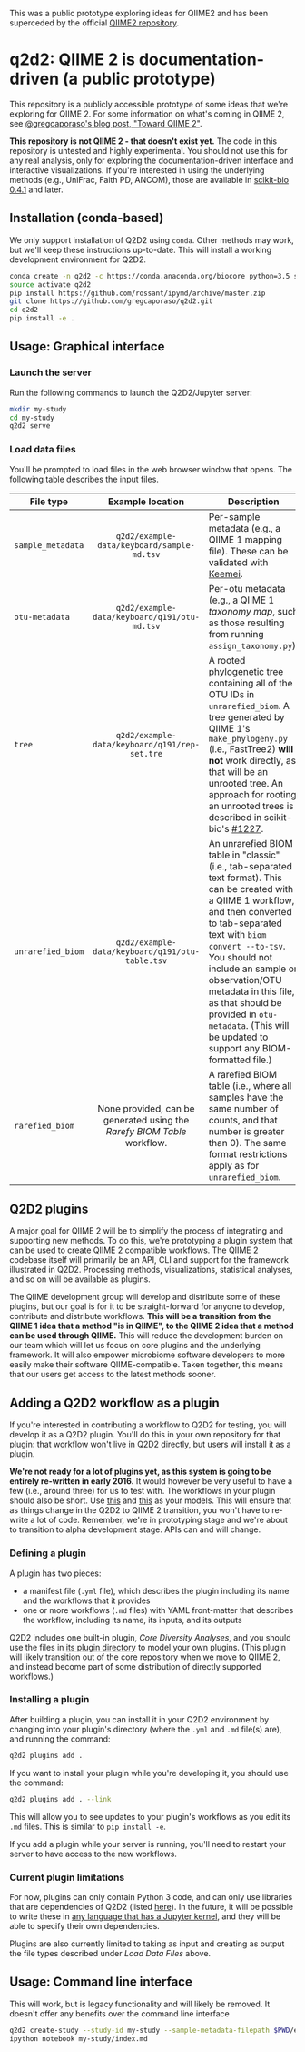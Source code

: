 This was a public prototype exploring ideas for QIIME2 and has been superceded by the official [QIIME2 repository](https://github.com/biocore/qiime2).

# q2d2: QIIME 2 is documentation-driven (a public prototype)

This repository is a publicly accessible prototype of some ideas that we're exploring for QIIME 2. For some information on what's coming in QIIME 2, see [@gregcaporaso's blog post, "Toward QIIME 2"](https://qiime.wordpress.com/2015/10/30/toward-qiime-2/).

**This repository is not QIIME 2 - that doesn't exist yet.** The code in this repository is untested and highly experimental. You should not use this for any real analysis, only for exploring the documentation-driven interface and interactive visualizations. If you're interested in using the underlying methods (e.g., UniFrac, Faith PD, ANCOM), those are available in [scikit-bio 0.4.1](http://scikit-bio.org/) and later.

## Installation (conda-based)

We only support installation of Q2D2 using ``conda``. Other methods may work, but we'll keep these instructions up-to-date. This will install a working development environment for Q2D2.

```bash
conda create -n q2d2 -c https://conda.anaconda.org/biocore python=3.5 scikit-bio jupyter pyyaml
source activate q2d2
pip install https://github.com/rossant/ipymd/archive/master.zip
git clone https://github.com/gregcaporaso/q2d2.git
cd q2d2
pip install -e .
```

## Usage: Graphical interface

### Launch the server

Run the following commands to launch the Q2D2/Jupyter server:

```bash
mkdir my-study
cd my-study
q2d2 serve
```

### Load data files

You'll be prompted to load files in the web browser window that opens. The following table describes the input files.

|  File type  | Example location  | Description  |
|---|:-:|---|
| ``sample_metadata``  |  ``q2d2/example-data/keyboard/sample-md.tsv`` | Per-sample metadata (e.g., a QIIME 1 mapping file). These can be validated with [Keemei](http://keemei.qiime.org/).  |
| ``otu-metadata`` |  ``q2d2/example-data/keyboard/q191/otu-md.tsv`` | Per-otu metadata (e.g., a QIIME 1 *taxonomy map*, such as those resulting from running ``assign_taxonomy.py``). |
| ``tree``  |  ``q2d2/example-data/keyboard/q191/rep-set.tre`` | A rooted phylogenetic tree containing all of the OTU IDs in ``unrarefied_biom``. A tree generated by QIIME 1's ``make_phylogeny.py`` (i.e., FastTree2) **will not** work directly, as that will be an unrooted tree. An approach for rooting an unrooted trees is described in scikit-bio's [#1227](https://github.com/biocore/scikit-bio/issues/1227#issue-121285751). |
| ``unrarefied_biom``  |  ``q2d2/example-data/keyboard/q191/otu-table.tsv`` | An unrarefied BIOM table in "classic" (i.e., tab-separated text format). This can be created with a QIIME 1 workflow, and then converted to tab-separated text with ``biom convert --to-tsv``. You should not include an sample or observation/OTU metadata in this file, as that should be provided in ``otu-metadata``. (This will be updated to support any BIOM-formatted file.) |
| ``rarefied_biom``  |  None provided, can be generated using the *Rarefy BIOM Table* workflow. | A rarefied BIOM table (i.e., where all samples have the same number of counts, and that number is greater than 0). The same format restrictions apply as for ``unrarefied_biom``. |

## Q2D2 plugins

A major goal for QIIME 2 will be to simplify the process of integrating and supporting new methods. To do this, we're prototyping a plugin system that can be used to create QIIME 2 compatible workflows. The QIIME 2 codebase itself will primarily be an API, CLI and support for the framework illustrated in Q2D2. Processing methods, visualizations, statistical analyses, and so on will be available as plugins.

The QIIME development group will develop and distribute some of these plugins, but our goal is for it to be straight-forward for anyone to develop, contribute and distribute workflows. **This will be a transition from the QIIME 1 idea that a method "is in QIIME", to the QIIME 2 idea that a method can be used through QIIME.** This will reduce the development burden on our team which will let us focus on core plugins and the underlying framework. It will also empower microbiome software developers to more easily make their software QIIME-compatible. Taken together, this means that our users get access to the latest methods sooner.

## Adding a Q2D2 workflow as a plugin

If you're interested in contributing a workflow to Q2D2 for testing, you will develop it as a Q2D2 plugin. You'll do this in your own repository for that plugin: that workflow won't live in Q2D2 directly, but users will install it as a plugin.

**We're not ready for a lot of plugins yet, as this system is going to be entirely re-written in early 2016.** It would however be very useful to have a few (i.e., around three) for us to test with. The workflows in your plugin should also be short. Use [this](https://github.com/gregcaporaso/q2d2/blob/master/q2d2/plugins/core_diversity/biom-to-adiv.md) and [this](https://github.com/gregcaporaso/q2d2/blob/master/q2d2/plugins/core_diversity/rarefy-biom.md) as your models. This will ensure that as things change in the Q2D2 to QIIME 2 transition, you won't have to re-write a lot of code. Remember, we're in prototyping stage and we're about to transition to alpha development stage. APIs can and will change.  

### Defining a plugin

A plugin has two pieces:
 * a manifest file (``.yml`` file), which describes the plugin including its name and the workflows that it provides
 * one or more workflows (``.md`` files) with YAML front-matter that describes the workflow, including its name, its inputs, and its outputs

Q2D2 includes one built-in plugin, *Core Diversity Analyses*, and you should use the files in [its plugin directory](https://github.com/gregcaporaso/q2d2/tree/master/q2d2/plugins/core_diversity) to model your own plugins. (This plugin will likely transition out of the core repository when we move to QIIME 2, and instead become part of some distribution of directly supported workflows.)

### Installing a plugin

After building a plugin, you can install it in your Q2D2 environment by changing into your plugin's directory (where the ``.yml`` and ``.md`` file(s) are), and running the command:

```bash
q2d2 plugins add .
```

If you want to install your plugin while you're developing it, you should use the command:

```bash
q2d2 plugins add . --link
```

This will allow you to see updates to your plugin's workflows as you edit its ``.md`` files. This is similar to ``pip install -e``.

If you add a plugin while your server is running, you'll need to restart your server to have access to the new workflows.

### Current plugin limitations

For now, plugins can only contain Python 3 code, and can only use libraries that are dependencies of Q2D2 (listed [here](https://github.com/gregcaporaso/q2d2/blob/master/setup.py#L51)). In the future, it will be possible to write these in [any language that has a Jupyter kernel](https://github.com/ipython/ipython/wiki/IPython-kernels-for-other-languages), and they will be able to specify their own dependencies.

Plugins are also currently limited to taking as input and creating as output the file types described under *Load Data Files* above.

## Usage: Command line interface

This will work, but is legacy functionality and will likely be removed. It doesn't offer any benefits over the command line interface

```bash
q2d2 create-study --study-id my-study --sample-metadata-filepath $PWD/example-data/keyboard/sample-md.tsv --otu-metadata-filepath $PWD/example-data/keyboard/q191/otu-md.tsv --tree-filepath $PWD/example-data/keyboard/q191/rep-set.tre --unrarefied-biom-filepath $PWD/example-data/keyboard/q191/otu-table.tsv
ipython notebook my-study/index.md
```

